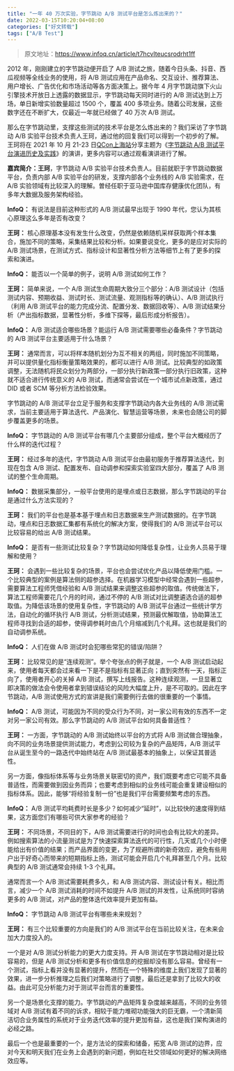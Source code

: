 ```yaml
---
title: "一年 40 万次实验，字节跳动 A/B 测试平台是怎么炼出来的？"
date: 2022-03-15T10:20:04+08:00
categories: ["好文转载"]
tags: ["A/B Test"]
---
```


>原文地址：https://www.infoq.cn/article/t7hcvlteucsrodrht1ff



2012 年，刚刚建立的字节跳动便开启了 A/B 测试之旅，随着今日头条、抖音、西瓜视频等全线业务的使用，将 A/B 测试应用在产品命名、交互设计、推荐算法、用户增长、广告优化和市场活动等各方面决策上。据今年 4 月字节跳动旗下火山引擎技术开放日上透露的数据显示，字节跳动每天同时进行的 A/B 测试达到上万场，单日新增实验数量超过 1500 个，覆盖 400 多项业务。随着公司发展，这些数字还在不断扩大，仅最近一年就已经做了 40 万次 A/B 测试。



那么在字节跳动里，支撑这些测试的技术平台是怎么炼出来的？我们采访了字节跳动 A/B 实验平台技术负责人王珂，通过他的回复我们可以得到一个初步的了解。王珂将在 2021 年 10 月 21-23 日[QCon上海站](https://qcon.infoq.cn/2021/shanghai/)分享主题为《[字节跳动 A/B 测试平台演进历史及实践](https://qcon.infoq.cn/2021/shanghai/presentation/3861)》的演讲，更多内容可以通过观看演讲进行了解。



**嘉宾简介：王珂**，字节跳动 A/B 实验平台技术负责人。目前就职于字节跳动数据平台，负责内部 A/B 实验平台的研发，支撑内部各个业务线的 A/B 实验需求，在 A/B 实验领域有比较深入的理解。曽经任职于亚马逊中国库存健康优化团队，有多年大数据及服务架构经验。



**InfoQ：** 有说法是目前这种形式的 A/B 测试最早出现于 1990 年代，您认为其核心原理这么多年是否有改变？



**王珂：** 核心原理基本没有发生什么改变，仍然是依赖随机采样获取两个样本集合，施加不同的策略，采集结果比较和分析。如果要说变化，更多的是应对实际的 A/B 测试场景，在测试方式、指标设计和显著性分析方法等细节上有了更多的探索和演进。



**InfoQ：** 能否以一个简单的例子，说明 A/B 测试如何工作？



**王珂：** 简单来说，一个 A/B 测试生命周期大致分三个部分：A/B 测试设计（包括测试内容、预期收益、测试时长、测试流量、观测指标等的确认）、A/B 测试执行（利用 A/B 测试平台的能力完成分流、配置分发、数据回收等）、A/B 测试结果分析（产出指标数据，显著性分析，多维下探等，最后形成分析报告）。



**InfoQ：** A/B 测试适合哪些场景？能运行 A/B 测试需要哪些必备条件？字节跳动的 A/B 测试平台主要适用于什么场景？



**王珂：** 通常而言，可以将样本随机划分为互不相关的两组，同时施加不同策略，并可以提供量化指标衡量策略效果的，都可以进行 A/B 测试。比较典型的如政策调整，无法随机将民众划分为两部分，一部分执行新政策一部分执行旧政策，这种就不适合进行传统意义的 A/B 测试，而通常会尝试在一个城市试点新政策，通过 DID 或者 SCM 等分析方法检验效果。



字节跳动的 A/B 测试平台立足于服务和支撑字节跳动内各大业务线的 A/B 测试需求，当前主要适用于算法迭代、产品演化、智慧运营等场景，未来也会随公司的脚步覆盖更多的场景。



**InfoQ：**  字节跳动的 A/B 测试平台有哪几个主要部分组成，整个平台大概经历了什么样的迭代过程？



**王珂：** 经过多年的迭代，字节跳动 A/B 测试平台由最初服务于推荐算法迭代，到现在包含 A/B 测试、配置发布、自动调参和探索实验室四大部分，覆盖了 A/B 测试的整个生命周期。



**InfoQ：**  数据采集部分，一般平台使用的是埋点或日志数据，那么字节跳动的平台是通过什么方法实现的？



**王珂：**  我们的平台也是基本基于埋点和日志数据来生产测试数据的。在字节跳动，埋点和日志数据汇集都有系统化的解决方案，使得我们的 A/B 测试平台可以比较容易的给出 A/B 测试结果。



**InfoQ：**  是否有一些测试比较复杂？字节跳动如何降低复杂性，让业务人员易于理解和使用？



**王珂：** 会遇到一些比较复杂的场景，平台也会尝试优化产品以降低使用门槛。一个比较典型的案例是算法侧的超参选择。在机器学习模型中经常会遇到一些超参，需要算法工程师凭借经验和 A/B 测试结果来调整这些超参的取值。传统做法下，算法工程师需要花几个月的时间，通过不停的 A/B 测试对比调整遴选合适的超参取值。为降低该场景的使用复杂性，字节跳动的 A/B 测试平台通过一些统计学方法，自动化的循环执行 A/B 测试，分析测试结果，预测最优解取值，协助算法工程师寻找到合适的超参，使得调参耗时由几个月缩减到几个礼拜。这也就是我们的自动调参系统。



**InfoQ：** 人们在做 A/B 测试时会犯哪些常犯的错误/陷阱？



**王珂：** 比较常见的是“连续观测”。举个夸张点的例子就是，一个 A/B 测试启动起来，使用者每天都会过来看一下是不是指标有显著正向；直到突然有一天，指标正向了，使用者开心的关掉 A/B 测试，撰写上线报告。这种连续观测，一旦显著立即决策的做法会令使用者拿到错误结论的风险大幅度上升，是不可取的。因此在字节跳动，A/B 测试使用方式的宣讲是我们需要例行去做的很重要的一个事情。



**InfoQ：** A/B 测试，可能因为不同的受众行为不同，对一家公司有效的东西不一定对另一家公司有效。那么字节跳动的 A/B 测试平台如何具备普适性？



**王珂：** 一方面，字节跳动的 A/B 测试始终以平台的方式将 A/B 测试做合理抽象，向不同的业务场景提供测试能力，考虑到公司较为复杂的产品矩阵，A/B 测试平台从诞生至今的一路迭代中始终站在 A/B 测试最基本的抽象上，以保证其普适性。



另一方面，像指标体系等与业务场景关联密切的资产，我们既要考虑它可能不具备普适性，而需要做到因业务而异；也要考虑到相似的业务线可能会重复建设相似的指标体系。因此，能够“将经验复制一份”也是我们平台需要频繁考虑的东西。



**InfoQ：** A/B 测试平均耗费时长是多少？如何减少“延时”，以比较快的速度得到结果，这方面您们有哪些可供大家参考的经验？



**王珂：** 不同场景，不同目的下，A/B 测试需要进行的时间也会有比较大的差异。例如搜索算法的小流量测试是为了快速探索算法迭代的可行性，几天或几个小时便能给出有价值的结果；而产品界面的变更，为了规避所谓的新奇效应，避免有些用户出于好奇心而带来的短期指标上扬，测试可能会开启几个礼拜甚至几个月。比较典型的 A/B 测试通常会持续 1-3 个礼拜。



通常而言一个 A/B 测试需要耗费多久，和 A/B 测试内容、测试设计有关。相比而言，减少一个 A/B 测试消耗的时间不如提升 A/B 测试的并发性，让系统同时容纳更多的 A/B 测试，对产品的整体迭代效率提升更加有益。



**InfoQ：** 字节跳动 A/B 测试平台有哪些未来规划？



**王珂：** 有三个比较重要的方向是我们的 A/B 测试平台在当前比较关注，在未来会加大力度投入的。



一个是对 A/B 测试分析能力的更大力度支持。开 A/B 测试在字节跳动相对是比较容易的，但是 A/B 测试分析和更多有价值信息的挖掘却没有那么容易。曾经有一个测试，指标上看并没有显著的提升，然而在一个特殊的维度上我们发现了显著的效果，进一步分析推理之后我们对策略进行了调整，最后还是拿到了比较大的收益。由此可见分析能力对于测试平台而言的重要性。



另一个是场景化支撑的能力。字节跳动的产品矩阵复杂度越来越高，不同的业务领域对 A/B 测试有着不同的诉求，相较于能力堆砌功能强大的巨无霸，一个清新简洁切合业务属性的系统对于业务迭代效率的提升更加有益，这也是我们架构演进的必经之路。



最后一个也是最重要的一个，是方法论的探索和储备，拓宽 A/B 测试的边界，应对今天和明天我们在业务上会遇到的新问题，例如在社交领域如何更好的解决网络效应等。

